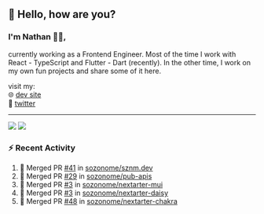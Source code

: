 ## 👋 Hello, how are you? 

### I'm Nathan 👨‍💻,

currently working as a Frontend Engineer. Most of the time I work with React - TypeScript and Flutter - Dart (recently). 
In the other time, I work on my own fun projects and share some of it here.

visit my:<br/>
🌐 [dev site](https://sznm.dev)<br/>
🦜 [twitter](https://twitter.com/sozonome)

---

![](https://komarev.com/ghpvc/?username=sozonome&color=grey)
![](https://hit.yhype.me/github/profile?user_id=17046154)

### :zap: Recent Activity

<!--START_SECTION:activity-->
1. 🎉 Merged PR [#41](https://github.com/sozonome/sznm.dev/pull/41) in [sozonome/sznm.dev](https://github.com/sozonome/sznm.dev)
2. 🎉 Merged PR [#29](https://github.com/sozonome/pub-apis/pull/29) in [sozonome/pub-apis](https://github.com/sozonome/pub-apis)
3. 🎉 Merged PR [#3](https://github.com/sozonome/nextarter-mui/pull/3) in [sozonome/nextarter-mui](https://github.com/sozonome/nextarter-mui)
4. 🎉 Merged PR [#3](https://github.com/sozonome/nextarter-daisy/pull/3) in [sozonome/nextarter-daisy](https://github.com/sozonome/nextarter-daisy)
5. 🎉 Merged PR [#48](https://github.com/sozonome/nextarter-chakra/pull/48) in [sozonome/nextarter-chakra](https://github.com/sozonome/nextarter-chakra)
<!--END_SECTION:activity-->
